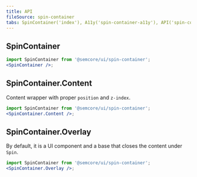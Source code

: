 ```yaml
---
title: API
fileSource: spin-container
tabs: SpinContainer('index'), A11y('spin-container-a11y'), API('spin-container-api'), Example('spin-container-code'), Changelog('spin-container-changelog')
---
```


## SpinContainer

```jsx
import SpinContainer from '@semcore/ui/spin-container';
<SpinContainer />;
```

<TypesView type="SpinContainerProps" :types={...types} />

## SpinContainer.Content

Content wrapper with proper `position` and `z-index`.

```jsx
import SpinContainer from '@semcore/ui/spin-container';
<SpinContainer.Content />;
```

## SpinContainer.Overlay

By default, it is a UI component and a base that closes the content under `Spin`.

```jsx
import SpinContainer from '@semcore/ui/spin-container';
<SpinContainer.Overlay />;
```

<script setup>import { data as types } from '@types.data.ts';</script>